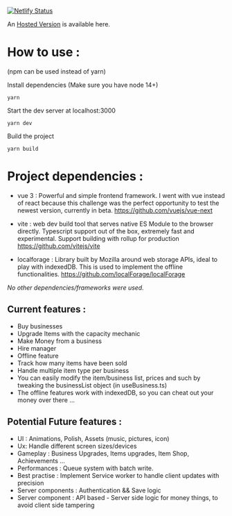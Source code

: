 [![Netlify Status](https://api.netlify.com/api/v1/badges/77a6a688-61bf-41d7-b8fe-00acdd5b29e0/deploy-status)](https://app.netlify.com/sites/capitalist-adventures/deploys)

An [Hosted Version](https://capitalist-adventures.netlify.app/) is available here.

# How to use :

(npm can be used instead of yarn)

Install dependencies (Make sure you have node 14+)

```
yarn
```

Start the dev server at localhost:3000

```
yarn dev
```

Build the project

```
yarn build
```

# Project dependencies :

-   vue 3 : Powerful and simple frontend framework. I went with vue instead of react because this challenge was the perfect opportunity to test the newest version, currently in beta.
    https://github.com/vuejs/vue-next

-   vite : web dev build tool that serves native ES Module to the browser directly. Typescript support out of the box, extremely fast and experimental. Support building with rollup for production
    https://github.com/vitejs/vite

-   localforage : Library built by Mozilla around web storage APIs, ideal to play with indexedDB. This is used to implement the offline functionalities. https://github.com/localForage/localForage

_No other dependencies/frameworks were used._

## Current features :

-   Buy businesses
-   Upgrade Items with the capacity mechanic
-   Make Money from a business
-   Hire manager
-   Offline feature
-   Track how many items have been sold
-   Handle multiple item type per business
-   You can easily modify the item/business list, prices and such by tweaking the businessList object (in useBusiness.ts)
-   The offline features work with indexedDB, so you can cheat out your money over there ...

## Potential Future features :

-   UI : Animations, Polish, Assets (music, pictures, icon)
-   Ux: Handle different screen sizes/devices
-   Gameplay : Business Upgrades, Items upgrades, Item Shop, Achievements ...
-   Performances : Queue system with batch write.
-   Best practise : Implement Service worker to handle client updates with precision
-   Server components : Authentication && Save logic
-   Server component : API based - Server side logic for money things, to avoid client side tampering
